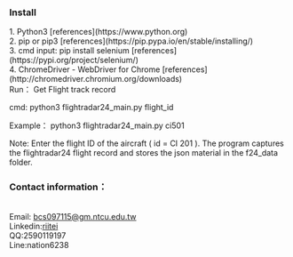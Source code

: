 <h3>Install</h3>
1. Python3 [references](https://www.python.org)<br>
2. pip or pip3 [references](https://pip.pypa.io/en/stable/installing/)<br>
3. cmd input: pip install selenium [references](https://pypi.org/project/selenium/)<br>
4. ChromeDriver - WebDriver for Chrome [references](http://chromedriver.chromium.org/downloads)<br
<h3>Run：</h3>
Get Flight track record

cmd: python3 flightradar24_main.py flight_id

Example： python3 flightradar24_main.py ci501

Note:
Enter the flight ID of the aircraft ( id = CI 201 ). The program captures the flightradar24 flight record and stores the json material in the f24_data folder. 
<h3>Contact information：</h3><br>
Email: <a href="mailto:bcs097115@gm.ntcu.edu.tw">bcs097115@gm.ntcu.edu.tw</a><br>
Linkedin:<a href="https://www.linkedin.com/in/riitei/">riitei</a><br>
QQ:2590119197<br>
Line:nation6238
